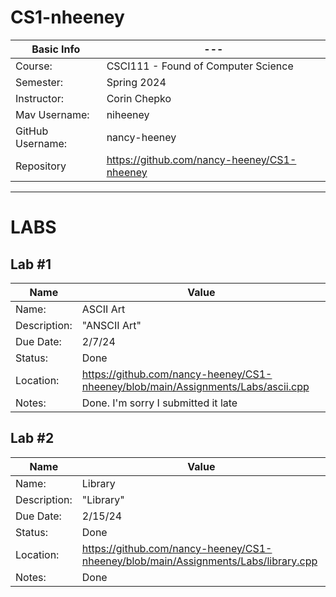 # CS1-nheeney

| Basic Info | --- |
| --- | ---|
| Course: | CSCI111 - Found of Computer Science |
| Semester: | Spring 2024 |
| Instructor: | Corin Chepko |
| Mav Username: | niheeney |
| GitHub Username: | nancy-heeney |
| Repository | https://github.com/nancy-heeney/CS1-nheeney|

_______________________________________________________________________________________________________________

# LABS

## Lab #1
| Name | Value |
| --- | --- |
| Name: | ASCII Art |
| Description: | "ANSCII Art" |
| Due Date: | 2/7/24 |
| Status: | Done |
| Location: | https://github.com/nancy-heeney/CS1-nheeney/blob/main/Assignments/Labs/ascii.cpp |
| Notes: | Done. I'm sorry I submitted it late|


## Lab #2
| Name | Value |
| --- | --- |
| Name: | Library |
| Description: | "Library" |
| Due Date: | 2/15/24 |
| Status: | Done|
| Location: | https://github.com/nancy-heeney/CS1-nheeney/blob/main/Assignments/Labs/library.cpp |
| Notes: | Done|